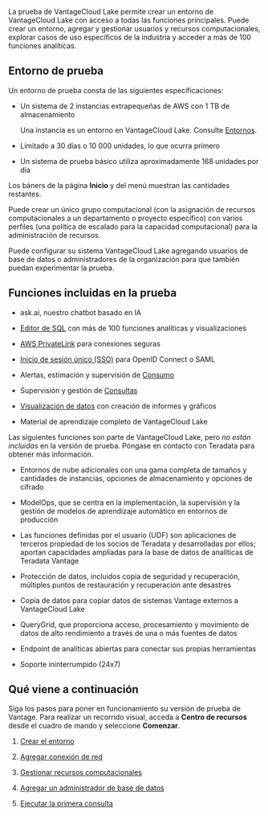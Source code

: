 La prueba de VantageCloud Lake permite crear un entorno de VantageCloud Lake con acceso a todas las funciones principales. Puede crear un entorno, agregar y gestionar usuarios y recursos computacionales, explorar casos de uso específicos de la industria y acceder a más de 100 funciones analíticas.

Entorno de prueba
-----------------

Un entorno de prueba consta de las siguientes especificaciones:

-   Un sistema de 2 instancias extrapequeñas de AWS con 1 TB de almacenamiento

    Una instancia es un entorno en VantageCloud Lake. Consulte [Entornos](sbt1640280496980.md).

-   Limitado a 30 días o 10 000 unidades, lo que ocurra primero

-   Un sistema de prueba básico utiliza aproximadamente 168 unidades por día

Los báners de la página **Inicio** y del menú muestran las cantidades restantes.

Puede crear un único grupo computacional (con la asignación de recursos computacionales a un departamento o proyecto específico) con varios perfiles (una política de escalado para la capacidad computacional) para la administración de recursos.

Puede configurar su sistema VantageCloud Lake agregando usuarios de base de datos o administradores de la organización para que también puedan experimentar la prueba.

Funciones incluidas en la prueba
--------------------------------

-   ask.ai, nuestro chatbot basado en IA

-   [Editor de SQL](xbg1640280430669.md) con más de 100 funciones analíticas y visualizaciones

-   [AWS PrivateLink](suh1721090175745.md) para conexiones seguras

-   [Inicio de sesión único (SSO)](mxq1680183881642.md) para OpenID Connect o SAML

-   Alertas, estimación y supervisión de [Consumo](onj1682104977691.md)

-   Supervisión y gestión de [Consultas](ajr1640280560519.md)

-   [Visualización de datos](qow1711727575738.md) con creación de informes y gráficos

-   Material de aprendizaje completo de VantageCloud Lake

Las siguientes funciones son parte de VantageCloud Lake, pero *no están incluidas* en la versión de prueba. Póngase en contacto con Teradata para obtener más información.

-   Entornos de nube adicionales con una gama completa de tamaños y cantidades de instancias, opciones de almacenamiento y opciones de cifrado

-   ModelOps, que se centra en la implementación, la supervisión y la gestión de modelos de aprendizaje automático en entornos de producción

-   Las funciones definidas por el usuario (UDF) son aplicaciones de terceros propiedad de los socios de Teradata y desarrolladas por ellos; aportan capacidades ampliadas para la base de datos de analíticas de Teradata Vantage

-   Protección de datos, incluidos copia de seguridad y recuperación, múltiples puntos de restauración y recuperación ante desastres

-   Copia de datos para copiar datos de sistemas Vantage externos a VantageCloud Lake

-   QueryGrid, que proporciona acceso, procesamiento y movimiento de datos de alto rendimiento a través de una o más fuentes de datos

-   Endpoint de analíticas abiertas para conectar sus propias herramientas

-   Soporte ininterrumpido (24x7)

Qué viene a continuación
------------------------

Siga los pasos para poner en funcionamiento su versión de prueba de Vantage. Para realizar un recorrido visual, acceda a **Centro de recursos** desde el cuadro de mando y seleccione **Comenzar**.

1.  [Crear el entorno](wvr1709157903898.md)

2.  [Agregar conexión de red](cqk1721231159841.md)

3.  [Gestionar recursos computacionales](nmr1658424425362.md)

4.  [Agregar un administrador de base de datos](mmq1721237123997.md)

5.  [Ejecutar la primera consulta](ahj1695153106508.md)
